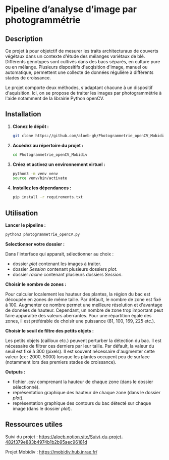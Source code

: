 # Pipeline d’analyse d’image par photogrammétrie

## Description
Ce projet à pour objetctif de mesurer les traits architecturaux de couverts végétaux dans un contexte d'étude des mélanges variétaux de blé.
Différents génotypes sont cultivés dans des bacs séparés, en culture pure ou en mélange.
Plusieurs dispositifs d'acqisition d'image, manuel ou automatique, permettent une collecte de données régulière à différents stades de croissance.

Le projet comporte deux méthodes, s'adaptant chacune à un dispositif d'aquisition.
Ici, on se propose de traiter les images par photogrammétrie à l'aide notamment de la librairie Python openCV.

## Installation

1. **Clonez le dépôt :**
    ```bash
    git clone https://github.com/aloeb-gh/Photogrammetrie_openCV_Mobidiv.git
    ```

2. **Accédez au répertoire du projet :**
    ```bash
    cd Photogrammetrie_openCV_Mobidiv
    ```

3. **Créez et activez un environnement virtuel :**
    ```bash
    python3 -m venv venv
    source venv/bin/activate
    ```

4. **Installez les dépendances :**
    ```bash
    pip install -r requirements.txt
    ```



## Utilisation
**Lancer le pipeline :**

```bash
python3 photogrammetrie_openCV.py 
```

**Selectionner votre dossier :**

Dans l'interface qui apparait, sélectionner au choix : 
- dossier *plot* contenant les images à traiter.
- dossier *Session* contenant plusieurs dossiers *plot*.
- dossier *racine* contenant plusieurs dossiers *Session*.

**Choisir le nombre de zones :**

Pour calculer localement les hauteur des plantes, la région du bac est découpée en zones de même taille.
Par défault, le nombre de zone est fixé à 100.
Augmenter ce nombre permet une meilleure résolution et d'avantage de données de hauteur.
Cependant, un nombre de zone trop important peut faire apparaitre des valeurs aberrantes.
Pour une répartition égale des zones, il est préférable de choisir une puissance (81, 100, 169, 225 etc.).


**Choisir le seuil de filtre des petits objets :**

Les petits objets (cailloux etc.) peuvent perturber la détection du bac.
Il est nécessaire de filtrer ces derniers par leur taille.
Par défault, la valeur du seuil est fixé à 300 (pixels).
Il est souvent nécessaire d'augmenter cette valeur (ex : 2000, 5000) lorsque les plantes occupent peu de surface (notamment lors des premiers stades de croissance).

**Outputs :**

- fichier .csv comprenant la hauteur de chaque zone (dans le dossier sélectionné).
- représentation graphique des hauteur de chaque zone (dans le dossier *plot*).
- représentation graphique des contours du bac détecté sur chaque image (dans le dossier *plot*).



## Ressources utiles

Suivi du projet : 
https://aloeb.notion.site/Suivi-du-projet-482f379e883b4974b1b2b95aec96181d

Projet Mobidiv :
https://mobidiv.hub.inrae.fr/

